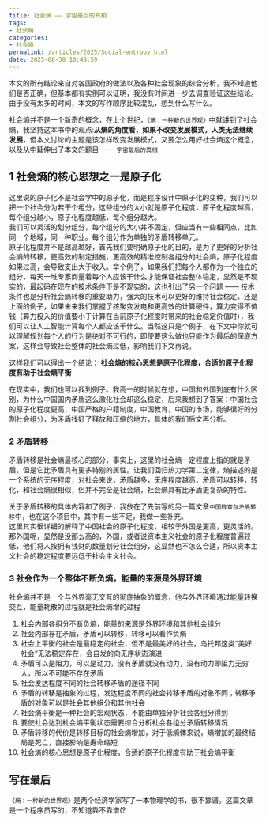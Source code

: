 ```yaml
---
title: 社会熵 —— 宇宙最后的真相
tags: 
- 社会熵
categories: 
- 社会熵
permalink: /articles/2025/Social-entropy.html
date: 2025-08-30 10:48:59
---
```


本文的所有结论来自对各国政府的做法以及各种社会现象的综合分析，我不知道他们是否正确，但基本都有实例可以证明，我没有时间进一步去调查验证这些结论。由于没有太多的时间，本文的写作顺序比较混乱，想到什么写什么。

社会熵并不是一个新奇的概念，在上个世纪，`《熵：一种新的世界观》`中就讲到了社会熵，我坚持这本书中的观点:**从熵的角度看，如果不改变发展模式，人类无法继续发展**，但本文讨论的主题是该怎样改变发展模式，又要怎么用好社会熵这个概念，以及从中延伸出了本文的题目 —— `宇宙最后的真相`

## 1 社会熵的核心思想之一是原子化

这里说的原子化不是社会学中的原子化，而是程序设计中原子化的变种，我们可以把一个社会分为若干个组分，这些组分的大小就是原子化程度，原子化程度越高，每个组分越小，原子化程度越低，每个组分越大。  
我们可以灵活的划分组分，每个组分的大小并不固定，但应当有一些相同点，比如同一个地域，同一种职业。每个组分作为单独的矛盾转移单元。  
原子化程度并不是越高越好，首先我们要明确原子化的目的，是为了更好的分析社会熵的转移，更高效的制定措施，更高效的精准控制各组分的社会熵，原子化程度如果过高，会导致支出大于收入。举个例子，如果我们把每个人都作为一个独立的组分，每天一堆专家商量着每个人应该干什么才能保证社会整体稳定，显然是不现实的，最起码在现在的技术条件下是不现实的，这也引出了另一个问题 —— 技术条件也是分析社会熵转移的重要助力，强大的技术可以更好的维持社会稳定。还是上面的例子，如果未来我们掌握了核聚变发电和更高效的计算硬件，算力变得不值钱（算力投入的价值要小于计算在当前原子化程度时带来的社会稳定价值时），我们可以让人工智能计算每个人都应该干什么。当然这只是个例子，在下文中你就可以理解规划每个人的行为是绝对不可行的，即使要这么做也只能作为最后的保底方案，这样会导致社会整体的社会熵过低，影响我们下文再说。  

这样我们可以得出一个结论： **社会熵的核心思想是原子化程度，合适的原子化程度有助于社会熵平衡**

在现实中，我们也可以找到例子。我高一的时候就在想，中国和外国到底有什么区别，为什么中国国内矛盾这么激化社会却这么稳定，后来我想到了答案：中国社会的原子化程度更高，中国严格的户籍制度，中国教育，中国的市场，能够很好的分割社会组分，为矛盾找好了释放和压缩的地方，具体的我们后文再分析。
<!-- TODO: -->
### 2 矛盾转移

矛盾转移是社会熵最核心的部分，事实上，这里的社会熵一定程度上指的就是矛盾，但是它比矛盾具有更多特别的属性。让我们回归热力学第二定律，熵描述的是一个系统的无序程度，对社会来说，矛盾越多，无序程度越高，矛盾可以转移，转化，和社会熵很相似，但并不完全是社会熵，社会熵具有比矛盾更复杂的特性。

关于矛盾转移的具体内容和了例子，我放在了先前写的另一篇文章`中国教育与矛盾转移`中，也在这个项目中，其中有一些不足，我做一些补充。  
这里其实很详细的解释了中国社会的原子化程度，相较于外国是更高，更灵活的。  
那外国呢，显然是没那么高的，外国，或者说资本主义社会的原子化程度普遍较低，他们将人按拥有钱财的数量划分社会组分，这显然也不怎么合适，所以资本主义社会的稳定程度要远低于社会主义社会。  

### 3 社会作为一个整体不断负熵，能量的来源是外界环境

社会熵并不是一个与外界毫无交互的彻底抽象的概念，他与外界环境通过能量转换交互，能量耗散的过程就是社会熵增的过程

1. 社会内部各组分不断负熵，能量的来源是外界环境和其他社会组分
2. 社会内部存在矛盾，矛盾可以转移，转移可以看作负熵
3. 社会上平衡的社会是最稳定的社会，但不是最美好的社会，乌托邦这类“美好社会“无法稳定存在，会自发的向无序状态演进
4. 矛盾可以是阻力，可以是动力，没有矛盾就没有动力，没有动力即阻力无穷大，所以不可能不存在矛盾
5. 社会发达程度不同的社会转移矛盾的途径不同
6. 矛盾的转移是抽象的过程，发达程度不同的社会转移矛盾的对象不同；转移矛盾的对象可以是社会其他组分和其他社会
7. 社会熵平衡是一种社会的宏观状态，不能由单独分析社会各组分得到
8. 要使社会达到社会熵平衡状态需要综合分析社会各组分矛盾转移情况
9. 矛盾转移的代价是转移目标的社会熵增加，对于低熵体来说，熵增加的最终结局是死亡，直接影响是寿命缩短
10. 社会熵的核心思想是原子化程度，合适的原子化程度有助于社会熵平衡

## 写在最后

`《熵：一种新的世界观》`是两个经济学家写了一本物理学的书，很不靠谱。这篇文章是一个程序员写的，不知道靠不靠谱(?
